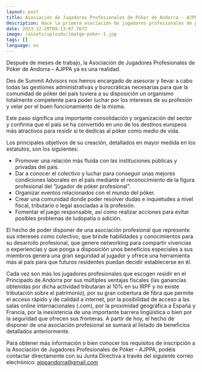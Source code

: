 ```yaml
---
layout: post
title: Asosiación de Jugadores Profesionales de Póker de Andorra - AJPPA
description: Nace la primera asociación de jugadores profesionales de póquer del país.
date: 2023-12-20T09:13:07.767Z
image: /assets/uploads/imatge-poker-1.jpg
tags: []
language: es
---
```

Después de meses de trabajo, la Asociación de Jugadores Profesionales de Póker de Andorra – AJPPA ya es una realidad.

Des de Summit Advisors nos hemos encargado de asesorar y llevar a cabo todas las gestiones administrativas y burocráticas necesarias para que la comunidad de póker del país tuviera a su disposición un organismo totalmente competente para poder luchar por los intereses de su profesión y velar por el buen funcionamiento de la misma.

Este paso significa una importante consolidación y organización del sector y confirma que el país se ha convertido en uno de los destinos europeos más atractivos para residir si te dedicas al póker como medio de vida.

Los principales objetivos de su creación, detallados en mayor medida en los estatutos, son los siguientes:

* Promover una relación más fluida con las instituciones públicas y privadas del país.
*  Dar a conocer el colectivo y luchar para conseguir unas mejores condiciones laborales en el país mediante el reconocimiento de la figura profesional del “jugador de póker profesional”. 
* Organizar eventos relacionados con el mundo del póker.
* Crear una comunidad donde poder resolver dudas e inquietudes a nivel fiscal, tributario o legal asociadas a la profesión.
* Fomentar el juego responsable, así como realizar acciones para evitar posibles problemas de ludopatía o adición.

El hecho de poder disponer de una asociación profesional que represente sus intereses como colectivo, que brinde habilidades y conocimientos para su desarrollo profesional, que genere networking para compartir vivencias o experiencias y que ponga a disposición unos beneficios especiales a sus miembros genera una gran seguridad al jugador y ofrece una herramienta más al país para que futuros residentes puedan decidir establecerse en él.

Cada vez son más los jugadores profesionales que escogen residir en el Principado de Andorra por sus múltiples ventajas fiscales (las ganancias obtenidas por dicha actividad tributaran al 10% en su IRPF y no existe tributación sobre el patrimonio), por su gran cobertura de fibra que permite el acceso rápido y de calidad a internet, por la posibilidad de acceso a las salas online internacionales (.com), por la proximidad geográfica a España y Francia, por la inexistencia de una importante barrera lingüística o bien por la seguridad que ofrecen sus fronteras. A partir de hoy, el hecho de disponer de una asociación profesional se sumará al listado de beneficios detallados anteriormente.

Para obtener más información o bien conocer los requisitos de inscripción a la Asociación de Jugadores Profesionales de Póker - AJPPA, podéis contactar directamente con su Junta Directiva a través del siguiente correo electrónico: ajppandorra@gmail.com
